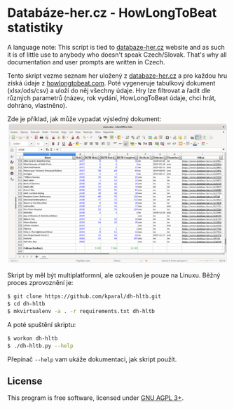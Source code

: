 # Databáze-her.cz - HowLongToBeat statistiky

A language note: This script is tied to [databaze-her.cz] website and as such it is of little use to anybody who doesn't speak Czech/Slovak. That's why all documentation and user prompts are written in Czech.

Tento skript vezme seznam her uložený z [databaze-her.cz] a pro každou hru získá údaje z [howlongtobeat.com]. Poté vygeneruje tabulkový dokument (xlsx/ods/csv) a uloží do něj všechny údaje. Hry lze filtrovat a řadit dle různých parametrů (název, rok vydání, HowLongToBeat údaje, chci hrát, dohráno, vlastněno).

Zde je příklad, jak může vypadat výsledný dokument:
![ukázkový dokument](example-stats.png)

Skript by měl být multiplatformní, ale ozkoušen je pouze na Linuxu. Běžný proces zprovoznění je:
```bash
$ git clone https://github.com/kparal/dh-hltb.git
$ cd dh-hltb
$ mkvirtualenv -a . -r requirements.txt dh-hltb
```

A poté spuštění skriptu:
```bash
$ workon dh-hltb
$ ./dh-hltb.py --help
```
Přepínač `--help` vam ukáže dokumentaci, jak skript použít.

## License

This program is free software, licensed under [GNU AGPL 3+].

[databaze-her.cz]: https://www.databaze-her.cz
[howlongtobeat.com]: https://howlongtobeat.com
[GNU AGPL 3+]: http://www.gnu.org/licenses/agpl-3.0.html
